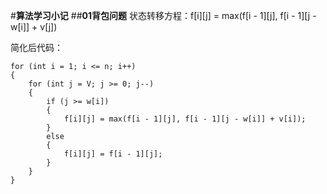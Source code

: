 #**算法学习小记**
##**01背包问题**
状态转移方程：f[i][j] = max(f[i - 1][j], f[i - 1][j - w[i]] + v[j])

简化后代码：
```
for (int i = 1; i <= n; i++)
{
    for (int j = V; j >= 0; j--)
    {
        if (j >= w[i])
        {
            f[i][j] = max(f[i - 1][j], f[i - 1][j - w[i]] + v[i]);
        }
        else
        {
            f[i][j] = f[i - 1][j];
        }
    }
}
```
